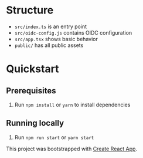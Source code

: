 # Structure

- `src/index.ts` is an entry point
- `src/oidc-config.js` contains OIDC configuration
- `src/app.tsx` shows basic behavior
- `public/` has all public assets
# Quickstart

## Prerequisites

1. Run `npm install` or `yarn` to install dependencies


## Running locally

1. Run `npm run start` or `yarn start`


This project was bootstrapped with [Create React App](https://github.com/facebook/create-react-app).
